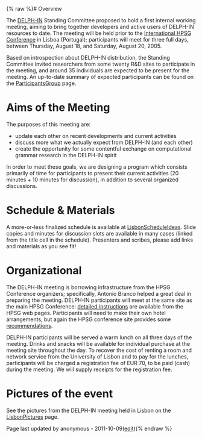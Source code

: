 {% raw %}# Overview

The [DELPH-IN](http://www.delph-in.net) Standing Committee proposed to
hold a first internal working meeting, aiming to bring together
developers and active users of DELPH-IN resources to date. The meeting
will be held prior to the [International HPSG
Conference](http://hpsg2005.di.fc.ul.pt/) in Lisboa (Portugal);
participants will meet for three full days, between Thursday, August 18,
and Saturday, August 20, 2005.

Based on introspection about DELPH-IN distribution, the Standing
Committee invited researchers from some twenty R&D sites to participate
in the meeting, and around 35 individuals are expected to be present for
the meeting. An up-to-date summary of expected participants can be found
on the [ParticipantsGroup](../ParticipantsGroup) page.

# Aims of the Meeting

The purposes of this meeting are:

- update each other on recent developments and current activities
- discuss more what we actually expect from DELPH-IN (and each other)
- create the opportunity for some contentful exchange on computational
grammar research in the DELPH-IN spirit

In order to meet these goals, we are designing a program which consists
primarily of time for participants to present their current activities
(20 minutes + 10 minutes for discussion), in addition to several
organized discussions.

# Schedule & Materials

A more-or-less finalized schedule is available at
[LisbonScheduleIdeas](LisbonScheduleIdeas). Slide copies and minutes for
discussion slots are available in many cases (linked from the title cell
in the schedule). Presenters and scribes, please add links and materials
as you see fit!

# Organizational

The DELPH-IN meeting is borrowing infrastructure from the HPSG
Conference organizers; specifically, Antonio Branco helped a great deal
in preparing the meeting. DELPH-IN participants will meet at the same
site as the main HPSG Conference: [detailed
instructions](http://hpsg2005.di.fc.ul.pt/venue.htm) are available from
the HPSG web pages. Participants will need to make their own hotel
arrangements, but again the HPSG conference site provides some
[recommendations](http://hpsg2005.di.fc.ul.pt/registration.htm#accommodation).

DELPH-IN participants will be served a warm lunch on all three days of
the meeting. Drinks and snacks will be available for individual purchase
at the meeting site throughout the day. To recover the cost of renting a
room and network service from the University of Lisbon and to pay for
the lunches, participants will be charged a registration fee of EUR 70,
to be paid (cash) during the meeting. We will supply receipts for the
registration fee.

# Pictures of the event

See the pictures from the DELPH-IN meeting held in Lisbon on the
[LisbonPictures](LisbonPictures) page.

Page last updated by anonymous - 2011-10-09([edit](https://github.com/delph-in/docs/wiki/LisbonTop/_edit)){% endraw %}